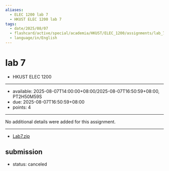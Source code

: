 ```yaml
---
aliases:
  - ELEC 1200 lab 7
  - HKUST ELEC 1200 lab 7
tags:
  - date/2025/08/07
  - flashcard/active/special/academia/HKUST/ELEC_1200/assignments/lab_7
  - language/in/English
---
```


# lab 7

- HKUST ELEC 1200

---

- available: 2025-08-07T14:00:00+08:00/2025-08-07T16:50:59+08:00, PT2H50M59S
- due: 2025-08-07T16:50:59+08:00
- points: 4

---

No additional details were added for this assignment.

---

- [Lab7.zip](attachments/Lab7.zip)

## submission

- status: canceled
